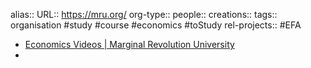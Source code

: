 alias::
URL:: https://mru.org/
org-type::
people::
creations::
tags:: organisation #study #course #economics #toStudy
rel-projects:: #EFA


- [Economics Videos | Marginal Revolution University](https://mru.org/)
-
